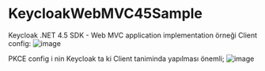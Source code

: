 # KeycloakWebMVC45Sample
Keycloak .NET 4.5 SDK - Web MVC application implementation örneği
Client config:
![image](https://github.com/ariferol/KeycloakWebMVC45Sample/assets/30680955/dac7d207-5a72-402d-8f02-fd6236783d1a)

PKCE config i nin Keycloak ta ki Client taniminda yapılması önemli;
![image](https://github.com/ariferol/KeycloakWebMVC45Sample/assets/30680955/b12ba8d8-c0d1-45a3-9131-f65b272c83d4)

